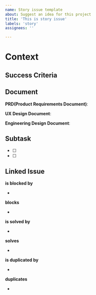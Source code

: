 ```yaml
---
name: Story issue template
about: Suggest an idea for this project
title: 'This is story issue'
labels: 'story'
assignees: ''

---
```


# Context

## Success Criteria

## Document

**PRD(Product Requirements Document)**:

**UX Design Document**:

**Engineering Design Document**:

## Subtask
- [ ] 
- [ ] 

## Linked Issue
**is blocked by**

-

**blocks**

-

**is solved by**

-

**solves**

-

**is duplicated by**

-

**duplicates**

- 